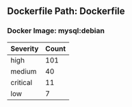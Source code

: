 ## Dockerfile Path: Dockerfile

### Docker Image: mysql:debian
| Severity | Count |
|----------|-------|
| high | 101 |
| medium | 40 |
| critical | 11 |
| low | 7 |